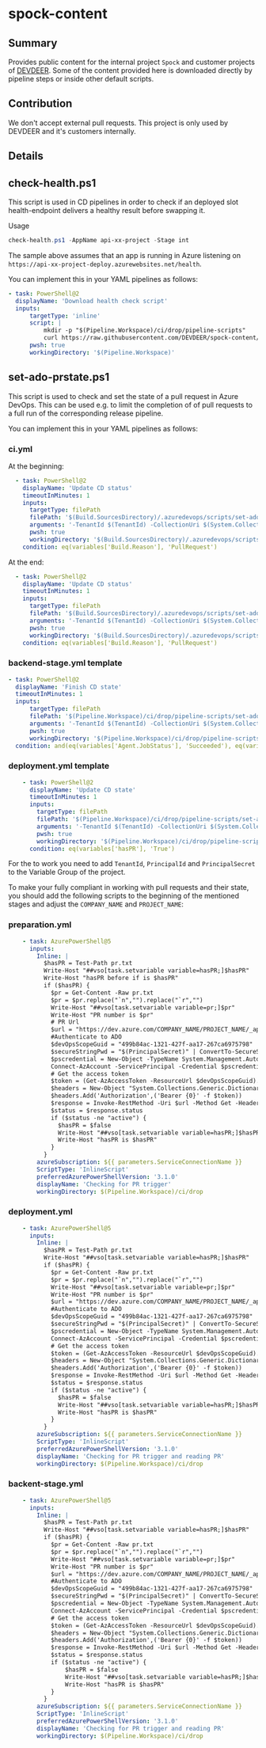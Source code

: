 # spock-content

## Summary

Provides public content for the internal project `Spock` and customer projects of [DEVDEER](https://devdeer.com). Some of the content provided here is downloaded directly by pipeline steps or inside other default scripts.

## Contribution

We don't accept external pull requests. This project is only used by DEVDEER and it's customers internally.

## Details

## check-health.ps1

This script is used in CD pipelines in order to check if an deployed slot health-endpoint delivers a healthy result before swapping it.

Usage

```powershell
check-health.ps1 -AppName api-xx-project -Stage int
```

The sample above assumes that an app is running in Azure listening on `https://api-xx-project-deploy.azurewebsites.net/health`.

You can implement this in your YAML pipelines as follows:

```yaml
- task: PowerShell@2
  displayName: 'Download health check script'
  inputs:
      targetType: 'inline'
      script: |
          mkdir -p "$(Pipeline.Workspace)/ci/drop/pipeline-scripts"
          curl https://raw.githubusercontent.com/DEVDEER/spock-content/main/scripts/check-health.ps1 -o "$(Pipeline.Workspace)/ci/drop/pipeline-scripts/check-health.ps1"
      pwsh: true
      workingDirectory: '$(Pipeline.Workspace)'
```
## set-ado-prstate.ps1

This script is used to check and set the state of a pull request in Azure DevOps. This can be used e.g. to limit the completion of of pull requests to a full run of the corresponding release pipeline.

You can implement this in your YAML pipelines as follows:

### ci.yml
At the beginning:
```yaml
  - task: PowerShell@2    
    displayName: 'Update CD status'
    timeoutInMinutes: 1
    inputs:
      targetType: filePath
      filePath: '$(Build.SourcesDirectory)/.azuredevops/scripts/set-ado-prstate.ps1'
      arguments: '-TenantId $(TenantId) -CollectionUri $(System.CollectionUri) -ProjectName $(System.TeamProject) -PrincipalId $(PrincipalId) -PrincipalSecret $(PrincipalSecret) -PullRequestId $(pr) -StatusState "Waiting" -StatusDescription "CD is waiting for CI"'
      pwsh: true
      workingDirectory: '$(Build.SourcesDirectory)/.azuredevops/scripts/'
    condition: eq(variables['Build.Reason'], 'PullRequest')
```

At the end:
```yaml
  - task: PowerShell@2    
    displayName: 'Update CD status'
    timeoutInMinutes: 1
    inputs:
      targetType: filePath
      filePath: '$(Build.SourcesDirectory)/.azuredevops/scripts/set-ado-prstate.ps1'
      arguments: '-TenantId $(TenantId) -CollectionUri $(System.CollectionUri) -ProjectName $(System.TeamProject) -PrincipalId $(PrincipalId) -PrincipalSecret $(PrincipalSecret) -PullRequestId $(pr) -StatusState "Waiting" -StatusDescription "CD is waiting for Integration stage deployment"'
      pwsh: true
      workingDirectory: '$(Build.SourcesDirectory)/.azuredevops/scripts/'
    condition: eq(variables['Build.Reason'], 'PullRequest')
```

### backend-stage.yml template
```yaml
- task: PowerShell@2
  displayName: 'Finish CD state'
  timeoutInMinutes: 1
  inputs:
      targetType: filePath
      filePath: '$(Pipeline.Workspace)/ci/drop/pipeline-scripts/set-ado-prstate.ps1'
      arguments: '-TenantId $(TenantId) -CollectionUri $(System.CollectionUri) -ProjectName $(System.TeamProject) -PrincipalId $(PrincipalId) -PrincipalSecret $(PrincipalSecret) -PullRequestId $(pr) -StatusState "Succeeded" -StatusDescription ""'
      pwsh: true
      workingDirectory: '$(Pipeline.Workspace)/ci/drop/pipeline-scripts'
  condition: and(eq(variables['Agent.JobStatus'], 'Succeeded'), eq(variables['hasPR'], 'True'), eq('${{ parameters.StageShort }}', 'prod'))
```

### deployment.yml template
```yaml
    - task: PowerShell@2
      displayName: 'Update CD state'
      timeoutInMinutes: 1
      inputs:
        targetType: filePath
        filePath: '$(Pipeline.Workspace)/ci/drop/pipeline-scripts/set-ado-prstate.ps1'
        arguments: '-TenantId $(TenantId) -CollectionUri $(System.CollectionUri) -ProjectName $(System.TeamProject) -PrincipalId $(PrincipalId) -PrincipalSecret $(PrincipalSecret) -PullRequestId $(pr) -StatusState "Waiting" -StatusDescription "CD is deploying to ${{ parameters.StageShort }} stage"'
        pwsh: true
        workingDirectory: '$(Pipeline.Workspace)/ci/drop/pipeline-scripts'
      condition: eq(variables['hasPR'], 'True')
```

For the to work you need to add `TenantId`, `PrincipalId` and `PrincipalSecret` to the Variable Group of the project.

To make your fully compliant in working with pull requests and their state, you should add the following scripts to the beginning of the mentioned stages and adjust the `COMPANY_NAME` and `PROJECT_NAME`:

### preparation.yml
```yaml
    - task: AzurePowerShell@5
      inputs:
        Inline: |                            
          $hasPR = Test-Path pr.txt
          Write-Host "##vso[task.setvariable variable=hasPR;]$hasPR"
          Write-Host "hasPR before if is $hasPR"
          if ($hasPR) {
            $pr = Get-Content -Raw pr.txt
            $pr = $pr.replace("`n","").replace("`r","")
            Write-Host "##vso[task.setvariable variable=pr;]$pr"
            Write-Host "PR number is $pr"
            # PR Url
            $url = "https://dev.azure.com/COMPANY_NAME/PROJECT_NAME/_apis/git/repositories/PROJECT_NAME/pullRequests/" + $pr + "?api-version=7.0"
            #Authenticate to ADO
            $devOpsScopeGuid = "499b84ac-1321-427f-aa17-267ca6975798"
            $secureStringPwd = "$(PrincipalSecret)" | ConvertTo-SecureString -AsPlainText -Force
            $pscredential = New-Object -TypeName System.Management.Automation.PSCredential -ArgumentList "$(PrincipalId)", $secureStringPwd
            Connect-AzAccount -ServicePrincipal -Credential $pscredential -Tenant "$(TenantId)"
            # Get the access token
            $token = (Get-AzAccessToken -ResourceUrl $devOpsScopeGuid).Token
            $headers = New-Object "System.Collections.Generic.Dictionary[[String],[String]]"
            $headers.Add('Authorization',('Bearer {0}' -f $token))
            $response = Invoke-RestMethod -Uri $url -Method Get -Headers $headers -ContentType application/json
            $status = $response.status
            if ($status -ne "active") {
              $hasPR = $false
              Write-Host "##vso[task.setvariable variable=hasPR;]$hasPR"
              Write-Host "hasPR is $hasPR"
            }
          }
        azureSubscription: ${{ parameters.ServiceConnectionName }}
        ScriptType: 'InlineScript'
        preferredAzurePowerShellVersion: '3.1.0'
        displayName: 'Checking for PR trigger'
        workingDirectory: $(Pipeline.Workspace)/ci/drop

```

### deployment.yml
```yaml
    - task: AzurePowerShell@5
      inputs:
        Inline: |                            
          $hasPR = Test-Path pr.txt
          Write-Host "##vso[task.setvariable variable=hasPR;]$hasPR"
          if ($hasPR) {
            $pr = Get-Content -Raw pr.txt
            $pr = $pr.replace("`n","").replace("`r","")
            Write-Host "##vso[task.setvariable variable=pr;]$pr"
            Write-Host "PR number is $pr"
            $url = "https://dev.azure.com/COMPANY_NAME/PROJECT_NAME/_apis/git/repositories/PROJECT_NAME/pullRequests/" + $pr + "?api-version=7.0"
            #Authenticate to ADO
            $devOpsScopeGuid = "499b84ac-1321-427f-aa17-267ca6975798"
            $secureStringPwd = "$(PrincipalSecret)" | ConvertTo-SecureString -AsPlainText -Force
            $pscredential = New-Object -TypeName System.Management.Automation.PSCredential -ArgumentList "$(PrincipalId)", $secureStringPwd
            Connect-AzAccount -ServicePrincipal -Credential $pscredential -Tenant "$(TenantId)"
            # Get the access token
            $token = (Get-AzAccessToken -ResourceUrl $devOpsScopeGuid).Token
            $headers = New-Object "System.Collections.Generic.Dictionary[[String],[String]]"
            $headers.Add('Authorization',('Bearer {0}' -f $token))
            $response = Invoke-RestMethod -Uri $url -Method Get -Headers $headers -ContentType application/json
            $status = $response.status
            if ($status -ne "active") {
              $hasPR = $false
              Write-Host "##vso[task.setvariable variable=hasPR;]$hasPR"
              Write-Host "hasPR is $hasPR"
            }
          }
        azureSubscription: ${{ parameters.ServiceConnectionName }}
        ScriptType: 'InlineScript'
        preferredAzurePowerShellVersion: '3.1.0'
        displayName: 'Checking for PR trigger and reading PR'
        workingDirectory: $(Pipeline.Workspace)/ci/drop
```

### backent-stage.yml
```yaml
    - task: AzurePowerShell@5
      inputs:
        Inline: |
          $hasPR = Test-Path pr.txt
          Write-Host "##vso[task.setvariable variable=hasPR;]$hasPR"
          if ($hasPR) {
            $pr = Get-Content -Raw pr.txt
            $pr = $pr.replace("`n","").replace("`r","")
            Write-Host "##vso[task.setvariable variable=pr;]$pr"
            Write-Host "PR number is $pr"
            $url = "https://dev.azure.com/COMPANY_NAME/PROJECT_NAME/_apis/git/repositories/PROJECT_NAME/pullRequests/" + $pr + "?api-version=7.0"
            #Authenticate to ADO
            $devOpsScopeGuid = "499b84ac-1321-427f-aa17-267ca6975798"
            $secureStringPwd = "$(PrincipalSecret)" | ConvertTo-SecureString -AsPlainText -Force
            $pscredential = New-Object -TypeName System.Management.Automation.PSCredential -ArgumentList "$(PrincipalId)", $secureStringPwd
            Connect-AzAccount -ServicePrincipal -Credential $pscredential -Tenant "$(TenantId)"
            # Get the access token
            $token = (Get-AzAccessToken -ResourceUrl $devOpsScopeGuid).Token
            $headers = New-Object "System.Collections.Generic.Dictionary[[String],[String]]"
            $headers.Add('Authorization',('Bearer {0}' -f $token))
            $response = Invoke-RestMethod -Uri $url -Method Get -Headers $headers -ContentType application/json
            $status = $response.status
            if ($status -ne "active") {
                $hasPR = $false
                Write-Host "##vso[task.setvariable variable=hasPR;]$hasPR"
                Write-Host "hasPR is $hasPR"
            }
          }
        azureSubscription: ${{ parameters.ServiceConnectionName }}
        ScriptType: 'InlineScript'
        preferredAzurePowerShellVersion: '3.1.0'
        displayName: 'Checking for PR trigger and reading PR'
        workingDirectory: $(Pipeline.Workspace)/ci/drop
```

